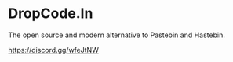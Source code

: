 # DropCode.In
The open source and modern alternative to Pastebin and Hastebin.

https://discord.gg/wfeJtNW
